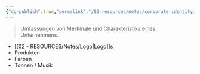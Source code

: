 ```yaml
---
{"dg-publish":true,"permalink":"/02-resources/notes/corporate-identity/","tags":["GFN/LF08"],"noteIcon":"","updated":"2024-08-16T18:34:20.413+02:00"}
---
```


> Umfassungen von Merkmale und Charakteristika eines Unternehmens.

-  [[02 - RESOURCES/Notes/Logo\|Logo]]s
- Produkten
- Farben
- Tonnen / Musik

